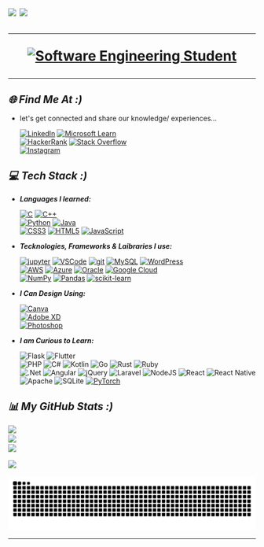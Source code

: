 <h1><img src="https://emojis.slackmojis.com/emojis/images/1531849430/4246/blob-sunglasses.gif?1531849430" width="50"/>
<img src="https://github.com/sciencepal/sciencepal/blob/master/assets/Hi.gif" width="50px">

---
    
    
<div align="center">
    <a href="https://git.io/typing-svg"><img src="https://readme-typing-svg.demolab.com?font=Courgette&color=9f08b7&size=40&center=true&vCenter=true&width=600&&background=000000&lines=HELLO+WORLD+:);I'm+Khawlah+Alshubati;studying+Software+Engineering;I’m+ interested+in+ML+and+AI;" alt="Software Engineering Student"></a>
</div>

    
---


## *🌐 Find Me At :)*
 -  let's get connected and share our knowledge/ experiences... 
 
       [![LinkedIn](https://img.shields.io/badge/LinkedIn-430959.svg?style=for-the-badge&logo=linkedin&logoColor=white)](https://linkedin.com/in/khawlah-alshubati-b85919181) 
       [![Microsoft Learn](https://img.shields.io/badge/-Microsoft-430959?style=for-the-badge&logo=Microsoft&logoColor=white)](https://learn.microsoft.com/en-us/users/khawlahalshubati-5989/)<br>
       [![HackerRank](https://img.shields.io/badge/-Hackerrank-430959?style=for-the-badge&logo=hackerrank&logoColor=white)](https://www.hackerrank.com/khawlahalshubat1) 
       [![Stack Overflow](https://img.shields.io/badge/-Stackoverflow-430959?style=for-the-badge&logo=stack-overflow&logoColor=white)](https://stackoverflow.com/users/16822259/khawlah) <br>
       [![Instagram](https://img.shields.io/badge/Instagram-430959.svg?style=for-the-badge&logo=Instagram&logoColor=white)](https://instagram.com/kh0filtersphotography)


## *💻 Tech Stack :)*

- ***Languages I learned:***

  [![C](https://img.shields.io/badge/c-5c1876.svg?style=for-the-badge&logo=c&logoColor=white)](https://www.bloodshed.net)
  [![C++](https://img.shields.io/badge/c++-5c1876.svg?style=for-the-badge&logo=c%2B%2B&logoColor=white)](https://www.bloodshed.net) <br>
  [![Python](https://img.shields.io/badge/python-5c1876?style=for-the-badge&logo=python&logoColor=white)](https://www.python.org)
  [![Java](https://img.shields.io/badge/java-5c1876.svg?style=for-the-badge&logo=java&logoColor=white)](https://www.java.com) <br>
  [![CSS3](https://img.shields.io/badge/css3-5c1876.svg?style=for-the-badge&logo=css3&logoColor=white)](https://en.wikipedia.org/wiki/CSS)
  [![HTML5](https://img.shields.io/badge/html5-5c1876.svg?style=for-the-badge&logo=html5&logoColor=white)](https://en.wikipedia.org/wiki/HTML5)
  [![JavaScript](https://img.shields.io/badge/javascript-5c1876.svg?style=for-the-badge&logo=javascript&logoColor=white)](https://www.javascript.com)<br>


- ***Tecknologies, Frameworks & Laibraries I use:***

   [![jupyter](https://img.shields.io/badge/Jupyter-5c1876.svg?&style=for-the-badge&logo=Jupyter&logoColor=white)](https://jupyter.org)
   [![VSCode](https://img.shields.io/badge/VSCode-5c1876.svg?&style=for-the-badge&logo=Visual-Studio-Code&logoColor=white)](https://code.visualstudio.com)
   [![git](https://img.shields.io/badge/Git-5c1876?style=for-the-badge&logo=git&logoColor=white)](https://git-scm.com)
   [![MySQL](https://img.shields.io/badge/mysql-5c1876.svg?style=for-the-badge&logo=mysql&logoColor=white)](https://www.mysql.com)
   [![WordPress](https://img.shields.io/badge/WordPress-5c1876.svg?style=for-the-badge&logo=WordPress&logoColor=white)](https://www.mysql.com)<br>
   [![AWS](https://img.shields.io/badge/AWS-5c1876.svg?style=for-the-badge&logo=amazon-aws&logoColor=white)](https://aws.amazon.com) 
   [![Azure](https://img.shields.io/badge/azure-5c1876.svg?style=for-the-badge&logo=azure-devops&logoColor=white)](https://azure.microsoft.com)
   [![Oracle](https://img.shields.io/badge/Oracle-5c1876?style=for-the-badge&logo=oracle&logoColor=white)](https://www.oracle.com) 
   [![Google Cloud](https://img.shields.io/badge/Google%20Cloud-5c1876.svg?style=for-the-badge&logo=google-cloud&logoColor=white)](https://cloud.google.com) <br>
   [![NumPy](https://img.shields.io/badge/numpy-5c1876.svg?style=for-the-badge&logo=numpy&logoColor=white)](https://numpy.org) 
   [![Pandas](https://img.shields.io/badge/pandas-5c1876.svg?style=for-the-badge&logo=pandas&logoColor=white)](https://pandas.pydata.org)
   [![scikit-learn](https://img.shields.io/badge/scikit--learn-5c1876.svg?style=for-the-badge&logo=scikit-learn&logoColor=white)](https://scikit-learn.org) <br>
  
   


- ***I Can Design Using:*** 

   [![Canva](https://img.shields.io/badge/Canva-721596.svg?style=for-the-badge&logo=Canva&logoColor=white)](https://www.canva.com) <br>
   [![Adobe XD](https://img.shields.io/badge/Adobe-721596?style=for-the-badge&logo=Adobe%20XD&logoColor=white)](https://www.adobe.com/cy_en/products/xd.html)<br>
   [![Photoshop](https://img.shields.io/badge/photoshop-721596.svg?style=for-the-badge&logo=adobephotoshop&logoColor=white)](https://www.adobe.com/cy_en/products/photoshop.html) <br>

- ***I am Curious to Learn:*** 

    ![Flask](https://img.shields.io/badge/flask-721596.svg?style=for-the-badge&logo=flask&logoColor=white) 
    ![Flutter](https://img.shields.io/badge/Flutter-721596.svg?style=for-the-badge&logo=Flutter&logoColor=white) <br>
    ![PHP](https://img.shields.io/badge/php-721596.svg?style=for-the-badge&logo=php&logoColor=white) 
    ![C#](https://img.shields.io/badge/c%23-721596.svg?style=for-the-badge&logo=c-sharp&logoColor=white) 
    ![Kotlin](https://img.shields.io/badge/kotlin-721596.svg?style=for-the-badge&logo=kotlin&logoColor=white)
    ![Go](https://img.shields.io/badge/go-721596.svg?style=for-the-badge&logo=go&logoColor=white) 
    ![Rust](https://img.shields.io/badge/rust-721596.svg?style=for-the-badge&logo=rust&logoColor=white)
    ![Ruby](https://img.shields.io/badge/ruby-721596.svg?style=for-the-badge&logo=ruby&logoColor=white) <br>
    ![.Net](https://img.shields.io/badge/.NET-721596?style=for-the-badge&logo=.net&logoColor=white) 
    ![Angular](https://img.shields.io/badge/angular-721596.svg?style=for-the-badge&logo=angular&logoColor=white) 
    ![jQuery](https://img.shields.io/badge/jquery-721596.svg?style=for-the-badge&logo=jquery&logoColor=white) 
    ![Laravel](https://img.shields.io/badge/laravel-721596.svg?style=for-the-badge&logo=laravel&logoColor=white) 
    ![NodeJS](https://img.shields.io/badge/node.js-721596?style=for-the-badge&logo=node.js&logoColor=white) 
    ![React](https://img.shields.io/badge/react-721596.svg?style=for-the-badge&logo=react&logoColor=white) 
    ![React Native](https://img.shields.io/badge/react_native-721596.svg?style=for-the-badge&logo=react&logoColor=white) 
    ![Apache](https://img.shields.io/badge/apache-721596.svg?style=for-the-badge&logo=apache&logoColor=white) 
    ![SQLite](https://img.shields.io/badge/sqlite-721596.svg?style=for-the-badge&logo=sqlite&logoColor=white) 
    [![PyTorch](https://img.shields.io/badge/PyTorch-721596.svg?style=for-the-badge&logo=PyTorch&logoColor=white)](https://pytorch.org)<br>
    
    


## *📊 My GitHub Stats :)*

  ![](https://github-readme-stats.vercel.app/api?username=alshubati99&theme=material-palenight&hide_border=false&include_all_commits=true&count_private=true)<br/>
  ![](https://github-readme-streak-stats.herokuapp.com/?user=alshubati99&theme=material-palenight&hide_border=false)<br/>
  ![](https://github-readme-stats.vercel.app/api/top-langs/?username=alshubati99&theme=material-palenight&hide_border=false&include_all_commits=true&count_private=true&layout=compact)

<!-- ## *✍️ Dev Ramdon Qoutes :)*

![](https://quotes-github-readme.vercel.app/api?type=horizontal&theme=dracula) 
------------------------------------------------------------------------------------------------------------- -->
[![](https://visitcount.itsvg.in/api?id=alshubati99&icon=2&color=6)](https://visitcount.itsvg.in)

<p align="center">
<img src="https://github.com/VishwaGauravIn/VishwaGauravIn/blob/output/github-contribution-grid-snake.svg">
</p>


   

---



